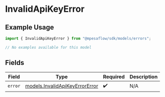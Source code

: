 # InvalidApiKeyError

## Example Usage

```typescript
import { InvalidApiKeyError } from "@mpesaflow/sdk/models/errors";

// No examples available for this model
```

## Fields

| Field                                                                     | Type                                                                      | Required                                                                  | Description                                                               |
| ------------------------------------------------------------------------- | ------------------------------------------------------------------------- | ------------------------------------------------------------------------- | ------------------------------------------------------------------------- |
| `error`                                                                   | [models.InvalidApiKeyErrorError](../../models/invalidapikeyerrorerror.md) | :heavy_check_mark:                                                        | N/A                                                                       |